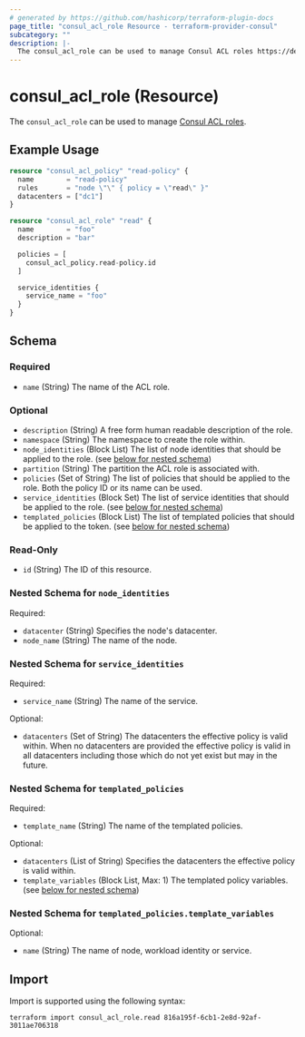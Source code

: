 ```yaml
---
# generated by https://github.com/hashicorp/terraform-plugin-docs
page_title: "consul_acl_role Resource - terraform-provider-consul"
subcategory: ""
description: |-
  The consul_acl_role can be used to manage Consul ACL roles https://developer.hashicorp.com/consul/docs/security/acl/acl-roles.
---
```


# consul_acl_role (Resource)

The `consul_acl_role` can be used to manage [Consul ACL roles](https://developer.hashicorp.com/consul/docs/security/acl/acl-roles).

## Example Usage

```terraform
resource "consul_acl_policy" "read-policy" {
  name        = "read-policy"
  rules       = "node \"\" { policy = \"read\" }"
  datacenters = ["dc1"]
}

resource "consul_acl_role" "read" {
  name        = "foo"
  description = "bar"

  policies = [
    consul_acl_policy.read-policy.id
  ]

  service_identities {
    service_name = "foo"
  }
}
```

<!-- schema generated by tfplugindocs -->
## Schema

### Required

- `name` (String) The name of the ACL role.

### Optional

- `description` (String) A free form human readable description of the role.
- `namespace` (String) The namespace to create the role within.
- `node_identities` (Block List) The list of node identities that should be applied to the role. (see [below for nested schema](#nestedblock--node_identities))
- `partition` (String) The partition the ACL role is associated with.
- `policies` (Set of String) The list of policies that should be applied to the role. Both the policy ID or its name can be used.
- `service_identities` (Block Set) The list of service identities that should be applied to the role. (see [below for nested schema](#nestedblock--service_identities))
- `templated_policies` (Block List) The list of templated policies that should be applied to the token. (see [below for nested schema](#nestedblock--templated_policies))

### Read-Only

- `id` (String) The ID of this resource.

<a id="nestedblock--node_identities"></a>
### Nested Schema for `node_identities`

Required:

- `datacenter` (String) Specifies the node's datacenter.
- `node_name` (String) The name of the node.


<a id="nestedblock--service_identities"></a>
### Nested Schema for `service_identities`

Required:

- `service_name` (String) The name of the service.

Optional:

- `datacenters` (Set of String) The datacenters the effective policy is valid within. When no datacenters are provided the effective policy is valid in all datacenters including those which do not yet exist but may in the future.


<a id="nestedblock--templated_policies"></a>
### Nested Schema for `templated_policies`

Required:

- `template_name` (String) The name of the templated policies.

Optional:

- `datacenters` (List of String) Specifies the datacenters the effective policy is valid within.
- `template_variables` (Block List, Max: 1) The templated policy variables. (see [below for nested schema](#nestedblock--templated_policies--template_variables))

<a id="nestedblock--templated_policies--template_variables"></a>
### Nested Schema for `templated_policies.template_variables`

Optional:

- `name` (String) The name of node, workload identity or service.

## Import

Import is supported using the following syntax:

```shell
terraform import consul_acl_role.read 816a195f-6cb1-2e8d-92af-3011ae706318
```
